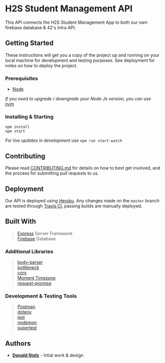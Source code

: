 # H2S Student Management API

This API connects the H2S Student Management App to both our own firebase database & 42's Intra API.

## Getting Started

These instructions will get you a copy of the project up and running on your local machine for development and testing purposes. See deployment for notes on how to deploy the project.

### Prerequisites

- [Node](https://nodejs.org/en/)

_If you need to upgrade / downgrade your Node Js version, you can use [nvm](https://github.com/creationix/nvm)_

### Installing & Starting

```
npm install
npm start
```

_For live updates in development use_ `npm run start-watch`

## Contributing

Please read [CONTRIBUTING.md](https://github.com/donald-stolz/H2S-frontend/blob/master/.github/CONTRIBUTING.md) for details on how to best get involved, and the process for submitting pull requests to us.

## Deployment

Our API is deployed using [Heroku](https://heroku.com/). Any changes made on the `master` branch are tested through [Travis CI](https://travis-ci.org/), passing builds are manually deployed.

## Built With

> [Express](https://expressjs.com/) Server Framework  
> [Firebase](https://firebase.google.com/) Database

### Additional Libraries

> [body-parser](https://github.com/expressjs/body-parser)  
> [bottleneck](https://github.com/SGrondin/bottleneck)  
> [cors](https://github.com/expressjs/cors)  
> [Moment Timezone](http://momentjs.com/timezone/)  
> [request-promise](https://github.com/request/request-promise)

### Development & Testing Tools

> [Postman](https://www.getpostman.com/)  
> [dotenv](https://github.com/motdotla/dotenv)  
> [jest](https://github.com/facebook/jest)  
> [nodemon](https://github.com/remy/nodemon)  
> [supertest](https://github.com/visionmedia/supertest)

## Authors

- **[Donald Stolz](https://donstolz.tech/)** - Intial work & design
